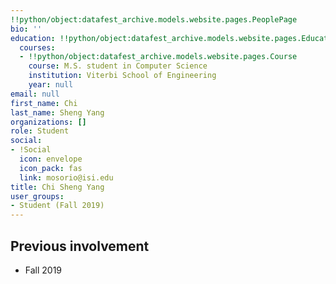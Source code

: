 ```yaml
---
!!python/object:datafest_archive.models.website.pages.PeoplePage
bio: ''
education: !!python/object:datafest_archive.models.website.pages.Education
  courses:
  - !!python/object:datafest_archive.models.website.pages.Course
    course: M.S. student in Computer Science
    institution: Viterbi School of Engineering
    year: null
email: null
first_name: Chi
last_name: Sheng Yang
organizations: []
role: Student
social:
- !Social
  icon: envelope
  icon_pack: fas
  link: mosorio@isi.edu
title: Chi Sheng Yang
user_groups:
- Student (Fall 2019)
---
```



## Previous involvement

* Fall 2019

